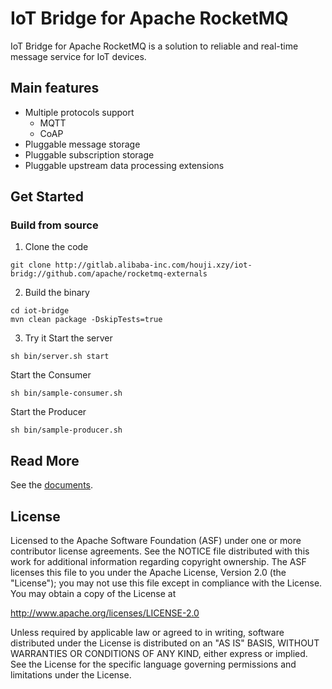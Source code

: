 # IoT Bridge for Apache RocketMQ

IoT Bridge for Apache RocketMQ is a solution to reliable and real-time message service for IoT devices.

## Main features
- Multiple protocols support
    - MQTT
    - CoAP
- Pluggable message storage
- Pluggable subscription storage
- Pluggable upstream data processing extensions

## Get Started
### Build from source
1. Clone the code
```shell
git clone http://gitlab.alibaba-inc.com/houji.xzy/iot-bridg://github.com/apache/rocketmq-externals
```

2. Build the binary
```shell
cd iot-bridge
mvn clean package -DskipTests=true
```

3. Try it
Start the server
```
sh bin/server.sh start
```
Start the Consumer
```
sh bin/sample-consumer.sh
```
Start the Producer
```
sh bin/sample-producer.sh
```

## Read More
See the [documents](docs/index.md).

## License

Licensed to the Apache Software Foundation (ASF) under one
or more contributor license agreements.  See the NOTICE file
distributed with this work for additional information
regarding copyright ownership.  The ASF licenses this file
to you under the Apache License, Version 2.0 (the
"License"); you may not use this file except in compliance
with the License.  You may obtain a copy of the License at

  http://www.apache.org/licenses/LICENSE-2.0

Unless required by applicable law or agreed to in writing,
software distributed under the License is distributed on an
"AS IS" BASIS, WITHOUT WARRANTIES OR CONDITIONS OF ANY
KIND, either express or implied.  See the License for the
specific language governing permissions and limitations
under the License.

